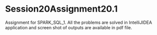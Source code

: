 # Session20Assignment20.1
Assignment for SPARK_SQL_1. All the problems are solved in IntelliJIDEA application and screen shot of outputs are available in pdf file.
